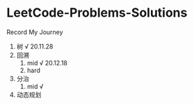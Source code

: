 # LeetCode-Problems-Solutions
Record My Journey

1. 树 √ 20.11.28
2. 回溯
   1. mid √ 20.12.18
   2. hard
3. 分治
   1. mid √
4. 动态规划